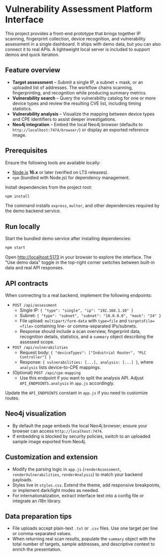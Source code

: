 # Vulnerability Assessment Platform Interface

This project provides a front-end prototype that brings together IP scanning, fingerprint collection, device recognition, and vulnerability assessment in a single dashboard. It ships with demo data, but you can also connect it to real APIs. A lightweight local server is included to support demos and quick iteration.

## Feature overview

- **Target assessment** – Submit a single IP, a subnet + mask, or an uploaded list of addresses. The workflow chains scanning, fingerprinting, and recognition while producing summary metrics.
- **Vulnerability search** – Query the vulnerability catalog for one or more device types and review the resulting CVE list, including timing statistics.
- **Vulnerability analysis** – Visualize the mapping between device types and CPE identifiers to assist deeper investigations.
- **Neo4j integration** – Embed the local Neo4j browser (defaults to `http://localhost:7474/browser/`) or display an exported reference image.

## Prerequisites

Ensure the following tools are available locally:

- [Node.js](https://nodejs.org/) **16.x** or later (verified on LTS releases).
- `npm` (bundled with Node.js) for dependency management.

Install dependencies from the project root:

```bash
npm install
```

The command installs `express`, `multer`, and other dependencies required by the demo backend service.

## Run locally

Start the bundled demo service after installing dependencies:

```bash
npm start
```

Open [http://localhost:5173](http://localhost:5173) in your browser to explore the interface. The "Use demo data" toggle in the top-right corner switches between built-in data and real API responses.

## API contracts

When connecting to a real backend, implement the following endpoints:

- `POST /api/assessment`
  - Single IP: `{ "type": "single", "ip": "192.168.1.10" }`
  - Subnet: `{ "type": "subnet", "subnet": "10.0.0.0", "mask": "24" }`
  - File upload: `multipart/form-data` with `type=file` and `targetsFile=<file>` containing line- or comma-separated IPs/subnets.
  - Response should include a scan overview, fingerprint data, recognition details, statistics, and a `summary` object describing the assessed scope.
- `POST /api/vulnerabilities`
  - Request body: `{ "deviceTypes": ["Industrial Router", "PLC Controller"] }`
  - Response: `{ vulnerabilities: [...], analysis: [...] }`, where `analysis` lists device-to-CPE mappings.
- (Optional) `POST /api/cpe-mapping`
  - Use this endpoint if you want to split the analysis API. Adjust `API_ENDPOINTS.analysis` in `app.js` accordingly.

Update the `API_ENDPOINTS` constant in `app.js` if you need to customize routes.

## Neo4j visualization

- By default the page embeds the local Neo4j browser; ensure your browser can access `http://localhost:7474`.
- If embedding is blocked by security policies, switch to an uploaded sample image exported from Neo4j.

## Customization and extension

- Modify the parsing logic in `app.js` (`renderAssessment`, `renderVulnerabilities`, `renderAnalysis`) to match your backend payloads.
- Styles live in `styles.css`. Extend the theme, add responsive breakpoints, or implement dark/light modes as needed.
- For internationalization, extract interface text into a config file or integrate an i18n library.

## Data preparation tips

- File uploads accept plain-text `.txt` or `.csv` files. Use one target per line or comma-separated values.
- When returning real scan results, populate the `summary` object with the total number of targets, sample addresses, and descriptive context to enrich the presentation.
